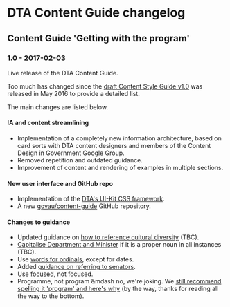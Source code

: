 # DTA Content Guide changelog

## Content Guide 'Getting with the program'

### 1.0 - 2017-02-03

Live release of the DTA Content Guide.

Too much has changed since the <a href="https://github.com/AusDTO/gov-au-content-guide">draft Content Style Guide v1.0</a> was released in May 2016 to provide a detailed list.

The main changes are listed below.

#### IA and content streamlining

- Implementation of a completely new information architecture, based on card sorts with DTA content designers and members of the Content Design in Government Google Group.
- Removed repetition and outdated guidance.
- Improvement of content and rendering of examples in multiple sections.

#### New user interface and GitHub repo

- Implementation of the <a href="https://github.com/AusDTO/gov-au-ui-kit" rel="external">DTA's UI-Kit CSS framework</a>.
- A new <a href="https://github.com/govau/content-guide" rel="external">govau/content-guide</a> GitHub repository</a>.

#### Changes to guidance

- Updated guidance on [how to reference cultural diversity](/accessibility-inclusivity/) (TBC).
- [Capitalise Department and Minister](/punctuation-grammar/index.html#capitalisation) if it is a proper noun in all instances (TBC).
- Use [words for ordinals](/numbers-measurements/#numbers), except for dates.
- Added [guidance on referring to senators](/terms-phrases/#ministers-senators-mps).
- Use [focused](/terms-phrases/#preferred-spellings), not focused.
- Programme, not program &mdash no, we're joking. We <a href="https://www.macquariedictionary.com.au/news/view/editor/article/17/" rel="external">still recommend spelling it 'program' and here's why</a> (by the way, thanks for reading all the way to the bottom).

